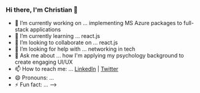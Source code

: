 ### Hi there, I'm Christian 👋


- 🔭 I’m currently working on ... implementing MS Azure packages to full-stack applications
- 🌱 I’m currently learning ... react.js
- 👯 I’m looking to collaborate on ... react.js
- 🤔 I’m looking for help with ... networking in tech
- 💬 Ask me about ... how I'm applying my psychology background to create engaging UI/UX
- 📫 How to reach me: ... [LinkedIn](http://www.linkedin.com/in/christian-kilpatrick-dev) | [Twitter](https://twitter.com/cckilpat)
- 😄 Pronouns: ...
- ⚡ Fun fact: ...
-->

